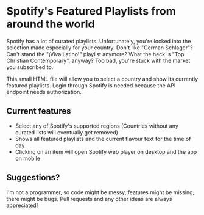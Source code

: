 # Spotify's Featured Playlists from around the world

Spotify has a lot of curated playlists. Unfortunately, you're locked into the selection made especially for your country. Don't like "German Schlager"? Can't stand the "¡Viva Latino!" playlist anymore? What the heck is "Top Christian Contemporary", anyway? Too bad, you're stuck with the market you subscribed to.

This small HTML file will allow you to select a country and show its currently featured playlists. Login through Spotify is needed because the API endpoint needs authorization.

## Current features

* Select any of Spotify's supported regions (Countries without any curated lists will eventually get removed)
* Shows all featured playlists and the current flavour text for the time of day
* Clicking on an item will open Spotify web player on desktop and the app on mobile

## Suggestions?

I'm not a programmer, so code might be messy, features might be missing, there might be bugs. Pull requests and any other ideas are always appreciated!
